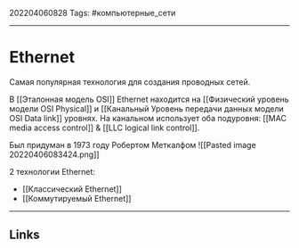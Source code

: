 202204060828
Tags: #компьютерные_сети

---

# Ethernet
Самая популярная технология для создания проводных сетей. 

В [[Эталонная модель OSI]] Ethernet находится на [[Физический уровень модели OSI Physical]] и [[Канальный Уровень передачи данных модели OSI Data link]] уровнях. На канальном использует оба подуровня: [[MAC media access control]] & [[LLC logical link control]]. 

Был придуман в 1973 году Робертом Меткалфом
![[Pasted image 20220406083424.png]]

2 технологии Ethernet:
- [[Классический Ethernet]]
- [[Коммутируемый Ethernet]]


---
## Links